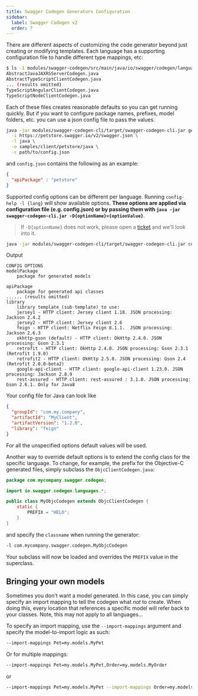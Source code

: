 ```yaml
---
title: Swagger Codegen Generators Configuration
sidebar:
  label: Swagger Codegen v2
  order: 7
---
```



There are different aspects of customizing the code generator beyond just creating or modifying templates.  Each language has a supporting configuration file to handle different type mappings, etc:

```sh
$ ls -1 modules/swagger-codegen/src/main/java/io/swagger/codegen/languages/
AbstractJavaJAXRSServerCodegen.java
AbstractTypeScriptClientCodegen.java
... (results omitted)
TypeScriptAngularClientCodegen.java
TypeScriptNodeClientCodegen.java
```

Each of these files creates reasonable defaults so you can get running quickly.  But if you want to configure package names, prefixes, model folders, etc. you can use a json config file to pass the values.

```sh
java -jar modules/swagger-codegen-cli/target/swagger-codegen-cli.jar generate \
  -i https://petstore.swagger.io/v2/swagger.json \
  -l java \
  -o samples/client/petstore/java \
  -c path/to/config.json
```

and `config.json` contains the following as an example:

```json
{
  "apiPackage" : "petstore"
}
```

Supported config options can be different per language. Running `config-help -l {lang}` will show available options.
**These options are applied via configuration file (e.g. config.json) or by passing them with `java -jar swagger-codegen-cli.jar -D{optionName}={optionValue}`**.

> If `-D{optionName}` does not work, please open a [ticket](https://github.com/swagger-api/swagger-codegen/issues/new) and we'll look into it.

```sh
java -jar modules/swagger-codegen-cli/target/swagger-codegen-cli.jar config-help -l java
```

Output

```text
CONFIG OPTIONS
modelPackage
    package for generated models

apiPackage
    package for generated api classes
...... (results omitted)
library
    library template (sub-template) to use:
    jersey1 - HTTP client: Jersey client 1.18. JSON processing: Jackson 2.4.2
    jersey2 - HTTP client: Jersey client 2.6
    feign - HTTP client: Netflix Feign 8.1.1.  JSON processing: Jackson 2.6.3
    okhttp-gson (default) - HTTP client: OkHttp 2.4.0. JSON processing: Gson 2.3.1
    retrofit - HTTP client: OkHttp 2.4.0. JSON processing: Gson 2.3.1 (Retrofit 1.9.0)
    retrofit2 - HTTP client: OkHttp 2.5.0. JSON processing: Gson 2.4 (Retrofit 2.0.0-beta2)
    google-api-client - HTTP client: google-api-client 1.23.0. JSON processing: Jackson 2.8.9
    rest-assured - HTTP client: rest-assured : 3.1.0. JSON processing: Gson 2.6.1. Only for Java8
```

Your config file for Java can look like

```json
{
  "groupId": "com.my.company",
  "artifactId": "MyClient",
  "artifactVersion": "1.2.0",
  "library": "feign"
}
```

For all the unspecified options default values will be used.

Another way to override default options is to extend the config class for the specific language.
To change, for example, the prefix for the Objective-C generated files, simply subclass the `ObjcClientCodegen.java`:

```java
package com.mycompany.swagger.codegen;

import io.swagger.codegen.languages.*;

public class MyObjcCodegen extends ObjcClientCodegen {
    static {
        PREFIX = "HELO";
    }
}
```

and specify the `classname` when running the generator:

```sh
-l com.mycompany.swagger.codegen.MyObjcCodegen
```

Your subclass will now be loaded and overrides the `PREFIX` value in the superclass.

## Bringing your own models

Sometimes you don't want a model generated.  In this case, you can simply specify an import mapping to tell
the codegen what _not_ to create.  When doing this, every location that references a specific model will
refer back to your classes.  Note, this may not apply to all languages...

To specify an import mapping, use the `--import-mappings` argument and specify the model-to-import logic as such:

```sh
--import-mappings Pet=my.models.MyPet
```

Or for multiple mappings:

```sh
--import-mappings Pet=my.models.MyPet,Order=my.models.MyOrder
```

or

```sh
--import-mappings Pet=my.models.MyPet --import-mappings Order=my.models.MyOrder
```
